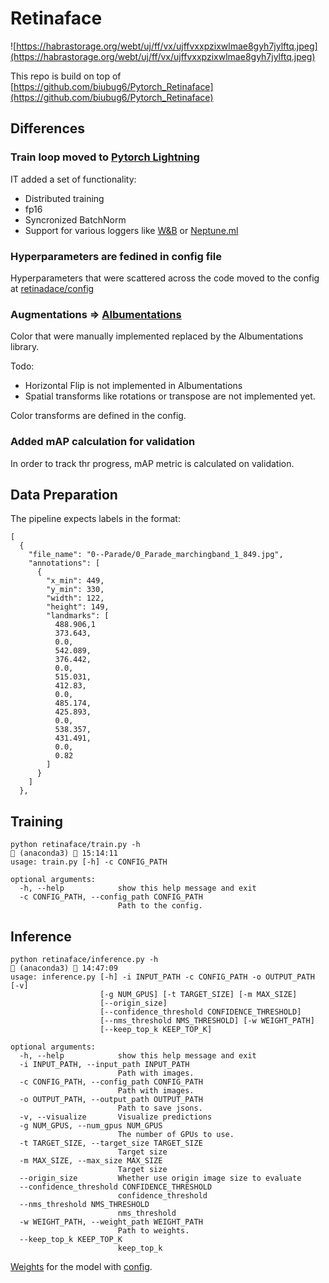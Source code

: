 # Retinaface

![https://habrastorage.org/webt/uj/ff/vx/ujffvxxpzixwlmae8gyh7jylftq.jpeg](https://habrastorage.org/webt/uj/ff/vx/ujffvxxpzixwlmae8gyh7jylftq.jpeg)

This repo is build on top of [https://github.com/biubug6/Pytorch_Retinaface](https://github.com/biubug6/Pytorch_Retinaface)

## Differences

### Train loop moved to [Pytorch Lightning](https://github.com/PyTorchLightning/pytorch-lightning)

IT added a set of functionality:

 * Distributed training
 * fp16
 * Syncronized BatchNorm
 * Support for various loggers like [W&B](https://www.wandb.com/) or [Neptune.ml](https://neptune.ai/)

### Hyperparameters are fedined in config file

Hyperparameters that were scattered  across the code moved to the config at [retinadace/config](retinadace/config)

### Augmentations => [Albumentations](https://albumentations.ai/)

Color that were manually implemented replaced by the Albumentations library.

Todo:
* Horizontal Flip is not implemented in Albumentations
* Spatial transforms like rotations or transpose are not implemented yet.

Color transforms are defined in the config.

### Added mAP calculation for validation
In order to track thr progress, mAP metric is calculated on validation.

## Data Preparation

The pipeline expects labels in the format:

```
[
  {
    "file_name": "0--Parade/0_Parade_marchingband_1_849.jpg",
    "annotations": [
      {
        "x_min": 449,
        "y_min": 330,
        "width": 122,
        "height": 149,
        "landmarks": [
          488.906,1
          373.643,
          0.0,
          542.089,
          376.442,
          0.0,
          515.031,
          412.83,
          0.0,
          485.174,
          425.893,
          0.0,
          538.357,
          431.491,
          0.0,
          0.82
        ]
      }
    ]
  },
```



## Training

```
python retinaface/train.py -h                                                                                                                                                                              (anaconda3)  15:14:11
usage: train.py [-h] -c CONFIG_PATH

optional arguments:
  -h, --help            show this help message and exit
  -c CONFIG_PATH, --config_path CONFIG_PATH
                        Path to the config.

```

## Inference

```
python retinaface/inference.py -h                                                                                                                                                                                (anaconda3)  14:47:09
usage: inference.py [-h] -i INPUT_PATH -c CONFIG_PATH -o OUTPUT_PATH [-v]
                    [-g NUM_GPUS] [-t TARGET_SIZE] [-m MAX_SIZE]
                    [--origin_size]
                    [--confidence_threshold CONFIDENCE_THRESHOLD]
                    [--nms_threshold NMS_THRESHOLD] [-w WEIGHT_PATH]
                    [--keep_top_k KEEP_TOP_K]

optional arguments:
  -h, --help            show this help message and exit
  -i INPUT_PATH, --input_path INPUT_PATH
                        Path with images.
  -c CONFIG_PATH, --config_path CONFIG_PATH
                        Path with images.
  -o OUTPUT_PATH, --output_path OUTPUT_PATH
                        Path to save jsons.
  -v, --visualize       Visualize predictions
  -g NUM_GPUS, --num_gpus NUM_GPUS
                        The number of GPUs to use.
  -t TARGET_SIZE, --target_size TARGET_SIZE
                        Target size
  -m MAX_SIZE, --max_size MAX_SIZE
                        Target size
  --origin_size         Whether use origin image size to evaluate
  --confidence_threshold CONFIDENCE_THRESHOLD
                        confidence_threshold
  --nms_threshold NMS_THRESHOLD
                        nms_threshold
  -w WEIGHT_PATH, --weight_path WEIGHT_PATH
                        Path to weights.
  --keep_top_k KEEP_TOP_K
                        keep_top_k
```

[Weights](https://drive.google.com/drive/folders/1DuiwlTd1BbZ0ZzafrV7qMncko1Z5a412?usp=sharing) for the model
with [config](retinaface/configs/2020-07-19.yaml).
